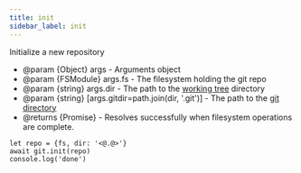```yaml
---
title: init
sidebar_label: init
---
```


Initialize a new repository

 * @param {Object} args - Arguments object
 * @param {FSModule} args.fs - The filesystem holding the git repo
 * @param {string} args.dir - The path to the [working tree](index.html#dir-vs-gitdir) directory
 * @param {string} [args.gitdir=path.join(dir, '.git')] - The path to the [git directory](index.html#dir-vs-gitdir)
 * @returns {Promise<void>} - Resolves successfully when filesystem operations are complete.

```
let repo = {fs, dir: '<@.@>'}
await git.init(repo)
console.log('done')
```